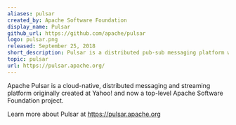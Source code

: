 ```yaml
---
aliases: pulsar
created_by: Apache Software Foundation
display_name: Pulsar
github_url: https://github.com/apache/pulsar
logo: pulsar.png
released: September 25, 2018
short_description: Pulsar is a distributed pub-sub messaging platform with a very flexible messaging model and an intuitive client API.
topic: pulsar
url: https://pulsar.apache.org/
---
```

Apache Pulsar is a cloud-native, distributed messaging and streaming platform originally created at Yahoo! and now a top-level Apache Software Foundation project.

Learn more about Pulsar at https://pulsar.apache.org
